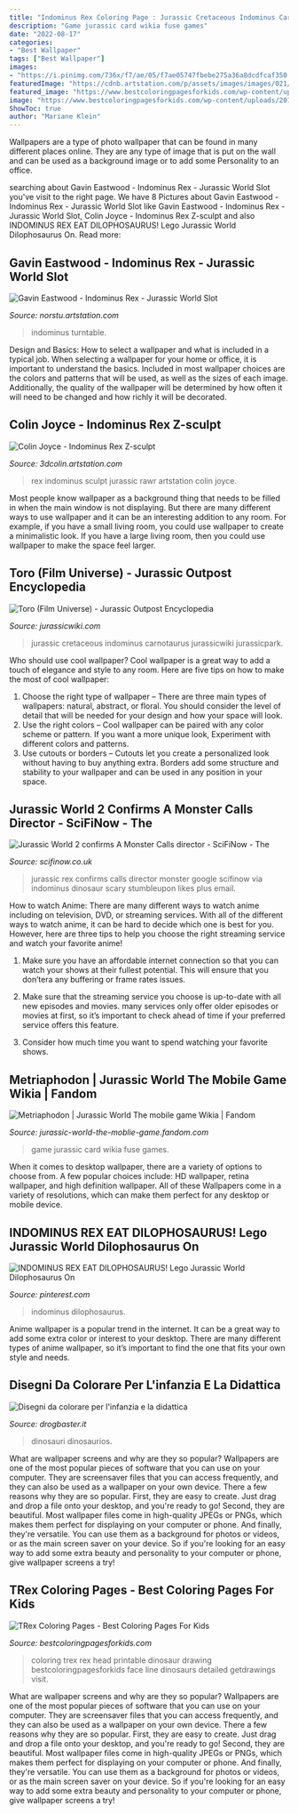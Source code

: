```yaml
---
title: "Indominus Rex Coloring Page : Jurassic Cretaceous Indominus Carnotaurus Jurassicwiki Jurassicpark"
description: "Game jurassic card wikia fuse games"
date: "2022-08-17"
categories:
- "Best Wallpaper"
tags: ["Best Wallpaper"]
images:
- "https://i.pinimg.com/736x/f7/ae/05/f7ae05747fbebe275a36a8dcdfcaf350.jpg"
featuredImage: "https://cdnb.artstation.com/p/assets/images/images/021/931/355/medium/gavin-eastwood-anm-indominus-3-bigroar-00074.jpg?1573495532"
featured_image: "https://www.bestcoloringpagesforkids.com/wp-content/uploads/2017/06/Free-Printable-TRex-Coloring-Pages.jpg"
image: "https://www.bestcoloringpagesforkids.com/wp-content/uploads/2017/06/Free-Printable-TRex-Coloring-Pages.jpg"
ShowToc: true
author: "Mariane Klein"
---
```





Wallpapers are a type of photo wallpaper that can be found in many different places online. They are any type of image that is put on the wall and can be used as a background image or to add some Personality to an office.

	

		
searching about Gavin Eastwood - Indominus Rex - Jurassic World Slot you've visit to the right page. We have 8 Pictures about Gavin Eastwood - Indominus Rex - Jurassic World Slot like Gavin Eastwood - Indominus Rex - Jurassic World Slot, Colin Joyce - Indominus Rex Z-sculpt and also INDOMINUS REX EAT DILOPHOSAURUS! Lego Jurassic World Dilophosaurus On. Read more:
		
    
## Gavin Eastwood - Indominus Rex - Jurassic World Slot

<img loading=lazy src="https://cdnb.artstation.com/p/assets/images/images/021/931/355/medium/gavin-eastwood-anm-indominus-3-bigroar-00074.jpg?1573495532" onerror="this.onerror=null;this.src='https://tse1.mm.bing.net/th?id=OIP.jktBgTttFyz4DBcRcbgGegHaE4&amp;pid=15.1';" alt="Gavin Eastwood - Indominus Rex - Jurassic World Slot">

_Source: norstu.artstation.com_

>indominus turntable. 

	

Design and Basics: How to select a wallpaper and what is included in a typical job.
When selecting a wallpaper for your home or office, it is important to understand the basics. Included in most wallpaper choices are the colors and patterns that will be used, as well as the sizes of each image. Additionally, the quality of the wallpaper will be determined by how often it will need to be changed and how richly it will be decorated.

    
## Colin Joyce - Indominus Rex Z-sculpt

<img loading=lazy src="https://cdnb.artstation.com/p/assets/images/images/008/282/763/large/colin-joyce-irex-00.jpg?1511745222" onerror="this.onerror=null;this.src='https://tse2.mm.bing.net/th?id=OIP.k-IKSGApkYyR3gRvNCWCpgHaHa&amp;pid=15.1';" alt="Colin Joyce - Indominus Rex Z-sculpt">

_Source: 3dcolin.artstation.com_

>rex indominus sculpt jurassic rawr artstation colin joyce. 

	

Most people know wallpaper as a background thing that needs to be filled in when the main window is not displaying. But there are many different ways to use wallpaper and it can be an interesting addition to any room. For example, if you have a small living room, you could use wallpaper to create a minimalistic look. If you have a large living room, then you could use wallpaper to make the space feel larger.

    
## Toro (Film Universe) - Jurassic Outpost Encyclopedia

<img loading=lazy src="https://jurassicwiki.com/images/thumb/1/11/Toro_(Film_Universe).png/1200px-Toro_(Film_Universe).png" onerror="this.onerror=null;this.src='https://tse3.mm.bing.net/th?id=OIP.xMRsFllvXpgBWRJ9OaG8IwHaFU&amp;pid=15.1';" alt="Toro (Film Universe) - Jurassic Outpost Encyclopedia">

_Source: jurassicwiki.com_

>jurassic cretaceous indominus carnotaurus jurassicwiki jurassicpark. 

	

Who should use cool wallpaper?
Cool wallpaper is a great way to add a touch of elegance and style to any room. Here are five tips on how to make the most of cool wallpaper: 
1) Choose the right type of wallpaper – There are three main types of wallpapers: natural, abstract, or floral. You should consider the level of detail that will be needed for your design and how your space will look. 
2) Use the right colors – Cool wallpaper can be paired with any color scheme or pattern. If you want a more unique look, Experiment with different colors and patterns. 
3) Use cutouts or borders – Cutouts let you create a personalized look without having to buy anything extra. Borders add some structure and stability to your wallpaper and can be used in any position in your space.

    
## Jurassic World 2 Confirms A Monster Calls Director - SciFiNow - The

<img loading=lazy src="https://www.scifinow.co.uk/wp-content/uploads/2016/04/Jurassic-World-2.jpg" onerror="this.onerror=null;this.src='https://tse4.mm.bing.net/th?id=OIP.nsMBhABs_PAo6c9FgjhABwHaEK&amp;pid=15.1';" alt="Jurassic World 2 confirms A Monster Calls director - SciFiNow - The">

_Source: scifinow.co.uk_

>jurassic rex confirms calls director monster google scifinow via indominus dinosaur scary stumbleupon likes plus email. 

	

How to watch Anime: There are many different ways to watch anime including on television, DVD, or streaming services.
With all of the different ways to watch anime, it can be hard to decide which one is best for you. However, here are three tips to help you choose the right streaming service and watch your favorite anime!
1. Make sure you have an affordable internet connection so that you can watch your shows at their fullest potential. This will ensure that you don’tera any buffering or frame rates issues.

2. Make sure that the streaming service you choose is up-to-date with all new episodes and movies. many services only offer older episodes or movies at first, so it’s important to check ahead of time if your preferred service offers this feature.

3. Consider how much time you want to spend watching your favorite shows.

    
## Metriaphodon | Jurassic World The Mobile Game Wikia | Fandom

<img loading=lazy src="https://vignette.wikia.nocookie.net/jurassic-world-the-moblie-game/images/d/d7/Metriaphodon.jpg/revision/latest?cb=20170905191227" onerror="this.onerror=null;this.src='https://tse3.mm.bing.net/th?id=OIP.cwKvlNmmTsKi6BOvrH9apgHaLW&amp;pid=15.1';" alt="Metriaphodon | Jurassic World The mobile game Wikia | Fandom">

_Source: jurassic-world-the-moblie-game.fandom.com_

>game jurassic card wikia fuse games. 

	

When it comes to desktop wallpaper, there are a variety of options to choose from. A few popular choices include: HD wallpaper, retina wallpaper, and high definition wallpaper. All of these Wallpapers come in a variety of resolutions, which can make them perfect for any desktop or mobile device. 

    
## INDOMINUS REX EAT DILOPHOSAURUS! Lego Jurassic World Dilophosaurus On

<img loading=lazy src="https://i.pinimg.com/736x/f7/ae/05/f7ae05747fbebe275a36a8dcdfcaf350.jpg" onerror="this.onerror=null;this.src='https://tse3.mm.bing.net/th?id=OIP.9W0pNc1H-GC945batwS1sgHaEK&amp;pid=15.1';" alt="INDOMINUS REX EAT DILOPHOSAURUS! Lego Jurassic World Dilophosaurus On">

_Source: pinterest.com_

>indominus dilophosaurus. 

	

Anime wallpaper is a popular trend in the internet. It can be a great way to add some extra color or interest to your desktop. There are many different types of anime wallpaper, so it’s important to find the one that fits your own style and needs.

    
## Disegni Da Colorare Per L&#039;infanzia E La Didattica

<img loading=lazy src="http://www.drogbaster.it/bambini/disegni_da_colorare/dinosauro_disegno.gif" onerror="this.onerror=null;this.src='https://tse3.mm.bing.net/th?id=OIP.pp4Otncv8HO_FsZtpEAzQgHaIK&amp;pid=15.1';" alt="Disegni da colorare per l&#039;infanzia e la didattica">

_Source: drogbaster.it_

>dinosauri dinosaurios. 

	

What are wallpaper screens and why are they so popular?
Wallpapers are one of the most popular pieces of software that you can use on your computer. They are screensaver files that you can access frequently, and they can also be used as a wallpaper on your own device. There a few reasons why they are so popular. First, they are easy to create. Just drag and drop a file onto your desktop, and you're ready to go! Second, they are beautiful. Most wallpaper files come in high-quality JPEGs or PNGs, which makes them perfect for displaying on your computer or phone. And finally, they're versatile. You can use them as a background for photos or videos, or as the main screen saver on your device. So if you're looking for an easy way to add some extra beauty and personality to your computer or phone, give wallpaper screens a try!

    
## TRex Coloring Pages - Best Coloring Pages For Kids

<img loading=lazy src="https://www.bestcoloringpagesforkids.com/wp-content/uploads/2017/06/Free-Printable-TRex-Coloring-Pages.jpg" onerror="this.onerror=null;this.src='https://tse1.mm.bing.net/th?id=OIP.uceD4UgGBhlBVTIgI7L-7AHaKL&amp;pid=15.1';" alt="TRex Coloring Pages - Best Coloring Pages For Kids">

_Source: bestcoloringpagesforkids.com_

>coloring trex rex head printable dinosaur drawing bestcoloringpagesforkids face line dinosaurs detailed getdrawings visit. 

	

What are wallpaper screens and why are they so popular?
Wallpapers are one of the most popular pieces of software that you can use on your computer. They are screensaver files that you can access frequently, and they can also be used as a wallpaper on your own device. There a few reasons why they are so popular. First, they are easy to create. Just drag and drop a file onto your desktop, and you're ready to go! Second, they are beautiful. Most wallpaper files come in high-quality JPEGs or PNGs, which makes them perfect for displaying on your computer or phone. And finally, they're versatile. You can use them as a background for photos or videos, or as the main screen saver on your device. So if you're looking for an easy way to add some extra beauty and personality to your computer or phone, give wallpaper screens a try!

